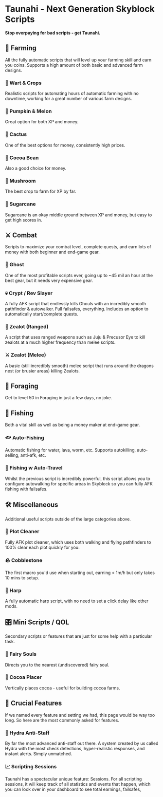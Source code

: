 # Taunahi - Next Generation Skyblock Scripts

**Stop overpaying for bad scripts - get Taunahi.**
## 🌾 Farming
All the fully automatic scripts that will level up your farming skill and earn you coins. Supports a high amount of both basic and advanced farm designs.

### 🌱 Wart & Crops
Realistic scripts for automating hours of automatic farming with no downtime, working for a great number of various farm designs.

### 🎃 Pumpkin & Melon
Great option for both XP and money.

### 🌵 Cactus
One of the best options for money, consistently high prices.

### 🍫 Cocoa Bean
Also a good choice for money.

### 🍄 Mushroom
The best crop to farm for XP by far.

### 🌾 Sugarcane
Sugarcane is an okay middle ground between XP and money, but easy to get high scores in.

## ⚔️ Combat
Scripts to maximize your combat level, complete quests, and earn lots of money with both beginner and end-game gear.

### 👻 Ghost
One of the most profitable scripts ever, going up to ~45 mil an hour at the best gear, but it needs very expensive gear.

### 💀 Crypt / Rev Slayer
A fully AFK script that endlessly kills Ghouls with an incredibly smooth pathfinder & autowalker. Full failsafes, everything. Includes an option to automatically start/complete quests.

### 🏹 Zealot (Ranged)
A script that uses ranged weapons such as Juju & Precusor Eye to kill zealots at a much higher frequency than melee scripts.

### ⚔️ Zealot (Melee)
A basic (still incredibly smooth) melee script that runs around the dragons nest (or brusier areas) killing Zealots.

## 🌲 Foraging
Get to level 50 in Foraging in just a few days, no joke.

## 🎣 Fishing
Both a vital skill as well as being a money maker at end-game gear.

### 🐟 Auto-Fishing
Automatic fishing for water, lava, worm, etc. Supports autokilling, auto-selling, anti-afk, etc.

### 🚣 Fishing w Auto-Travel
Whilst the previous script is incredibly powerful, this script allows you to configure autowalking for specific areas in Skyblock so you can fully AFK fishing with failsafes.

## 🛠️ Miscellaneous
Additional useful scripts outside of the large categories above.

### 🧹 Plot Cleaner
Fully AFK plot cleaner, which uses both walking and flying pathfinders to 100% clear each plot quickly for you.

### 🪨 Cobblestone
The first macro you'd use when starting out, earning < 1m/h but only takes 10 mins to setup.

### 🎺 Harp
A fully automatic harp script, with no need to set a click delay like other mods.

## 🎛️ Mini Scripts / QOL
Secondary scripts or features that are just for some help with a particular task.

### 🧚 Fairy Souls
Directs you to the nearest (undiscovered) fairy soul.

### 🍫 Cocoa Placer
Vertically places cocoa - useful for building cocoa farms.

## 🔑 Crucial Features
If we named every feature and setting we had, this page would be way too long. So here are the most commonly asked for features.

### 👮️ Hydra Anti-Staff
By far the most advanced anti-staff out there. A system created by us called Hydra with the most check detections, hyper-realistic responses, and instant alerts. Simply unmatched.

### 📈 Scripting Sessions
Taunahi has a spectacular unique feature: Sessions. For all scripting sessions, it will keep track of all statistics and events that happen, which you can look over in your dashboard to see total earnings, failsafes,
